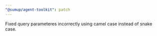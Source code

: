 ```yaml
---
"@sumup/agent-toolkit": patch
---
```


Fixed query parameteres incorrectly using camel case instead of snake case.
